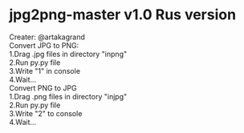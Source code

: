 ﻿# jpg2png-master v1.0 Rus version
Creater: @artakagrand<br>
Convert JPG to PNG:<br>
1.Drag .jpg files in directory "inpng"<br>
2.Run py.py file<br>
3.Write "1" in console<br>
4.Wait...<br>
Convert PNG to JPG<br>
1.Drag .png files in directory "injpg"<br>
2.Run py.py file<br>
3.Write "2" to console<br>
4.Wait...<br>
